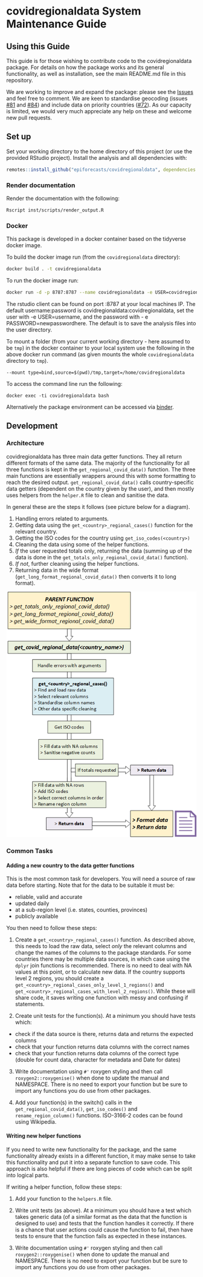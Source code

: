 # covidregionaldata System Maintenance Guide

## Using this Guide
This guide is for those wishing to contribute code to the covidregionaldata package. For details on how the package works and its general functionality, as well as installation, see the main README.md file in this repository. 

We are working to improve and expand the package: please see the [Issues](https://github.com/epiforecasts/covidregionaldata/issues) and feel free to comment. We are keen to standardise geocoding (issues [#81](https://github.com/epiforecasts/covidregionaldata/issues/81) and [#84](https://github.com/epiforecasts/covidregionaldata/issues/84)) and include data on priority countries ([#72](https://github.com/epiforecasts/covidregionaldata/issues/72)). As our capacity is limited, we would very much appreciate any help on these and welcome new pull requests.

## Set up
Set your working directory to the home directory of this project (or use the provided RStudio project). Install the analysis and all dependencies with:
```r
remotes::install_github("epiforecasts/covidregionaldata", dependencies = TRUE)
```

### Render documentation
Render the documentation with the following:
```bash
Rscript inst/scripts/render_output.R
```

### Docker
This package is developed in a docker container based on the tidyverse docker image.

To build the docker image run (from the `covidregionaldata` directory):
```bash
docker build . -t covidregionaldata
```

To run the docker image run:
```bash
docker run -d -p 8787:8787 --name covidregionaldata -e USER=covidregionaldata -e PASSWORD=covidregionaldata covidregionaldata
```

The rstudio client can be found on port :8787 at your local machines IP. The default username:password is covidregionaldata:covidregionaldata, set the user with -e USER=username, and the password with - e PASSWORD=newpasswordhere. The default is to save the analysis files into the user directory.

To mount a folder (from your current working directory - here assumed to be `tmp`) in the docker container to your local system use the following in the above docker run command (as given mounts the whole `covidregionaldata` directory to `tmp`).

```{bash, eval = FALSE}
--mount type=bind,source=$(pwd)/tmp,target=/home/covidregionaldata
```

To access the command line run the following:
```{bash, eval = FALSE}
docker exec -ti covidregionaldata bash
```

Alternatively the package environment can be accessed via [binder](https://mybinder.org/v2/gh/epiforecasts/covidregionaldata/master?urlpath=rstudio).

## Development
### Architecture
covidregionaldata has three main data getter functions. They all return different formats of the same data. The majority of the functionality for all three functions is kept in the `get_regional_covid_data()` function. The three main functions are essentially wrappers around this with some formatting to reach the desired output. `get_regional_covid_data()` calls country-specific data getters (dependent on the country given by the user), and then mostly uses helpers from the `helper.R` file to clean and sanitise the data. 

In general these are the steps it follows (see picture below for a diagram).

1. Handling errors related to arguments.
2. Getting data using the `get_<country>_regional_cases()` function for the relevant country.
3. Getting the ISO codes for the country using `get_iso_codes(<country>)`
4. Cleaning the data using some of the helper functions.
5. _If_ the user requested totals only, returning the data (summing up of the data is done in the `get_totals_only_regional_covid_data()` function).
6. _If not_, further cleaning using the helper functions.
7. Returning data in the wide format (`get_long_format_regional_covid_data()` then converts it to long format).

<p align="center">
  <img src="architecture_main.png" alt="architecture"/>
</p>


### Common Tasks
#### **Adding a new country to the data getter functions**
This is the most common task for developers. You will need a source of raw data before starting. Note that for the data to be suitable it must be:

+ reliable, valid and accurate 
+ updated daily
+ at a sub-region level (i.e. states, counties, provinces)
+ publicly available

You then need to follow these steps:

1. Create a `get_<country>_regional_cases()` function. As described above, this needs to load the raw data, select *only* the relevant columns and change the names of the columns to the package standards. For some countries there may be multiple data sources, in which case using the `dplyr` join functions is recommended. There is no need to deal with NA values at this point, or to calculate new data. If the country supports level 2 regions, you should create a `get_<country>_regional_cases_only_level_1_regions()` and `get_<country>_regional_cases_with_level_2_regions()`. While these will share code, it saves writing one function with messy and confusing if statements.

2. Create unit tests for the function(s). At a minimum you should have tests which:
+ check if the data source is there, returns data and returns the expected columns
+ check that your function returns data columns with the correct names
+ check that your function returns data columns of the correct type (double for count data, character for metadata and Date for dates)

3. Write documentation using `#'` roxygen styling and then call `roxygen2::roxygenise()` when done to update the manual and NAMESPACE. There is no need to export your function but be sure to import any functions you do use from other packages.

4. Add your function(s) in the switch() calls in the `get_regional_covid_data()`, `get_iso_codes()` and `rename_region_column()` functions. ISO-3166-2 codes can be found using Wikipedia.


#### **Writing new helper functions**
If you need to write new functionality for the package, and the same functionality already exists in a different function, it may make sense to take this functionality and put it into a separate function to save code. This approach is also helpful if there are long pieces of code which can be split into logical parts. 

If writing a helper function, follow these steps:

1. Add your function to the `helpers.R` file. 

2. Write unit tests (as above). At a minimum you should have a test which takes generic data (of a similar format as the data that the function is designed to use) and tests that the function handles it correctly. If there is a chance that user actions could cause the function to fail, then have tests to ensure that the function fails as expected in these instances.

3. Write documentation using `#'` roxygen styling and then call `roxygen2::roxygenise()` when done to update the manual and NAMESPACE. There is no need to export your function but be sure to import any functions you do use from other packages.